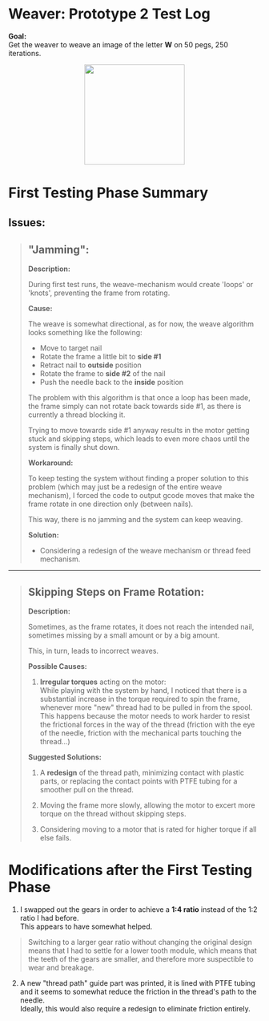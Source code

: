 # **Weaver:** Prototype 2 Test Log

**Goal:**\
Get the weaver to weave an image of the letter **W** on 50 pegs, 250 iterations.

<div align="center"><img height=200 width=200 src="https://i.imgur.com/k2SK6rh.png"></div>



# First Testing Phase Summary
## **Issues:**

> ## "Jamming":
> **Description:**
> 
> During first test runs, the weave-mechanism would create 'loops' or 'knots', preventing the frame from rotating.
> 
> **Cause:**
> 
> The weave is somewhat directional, as for now, the weave algorithm looks something like the following:
> 
> * Move to target nail
> * Rotate the frame a little bit to **side #1**
> * Retract nail to **outside** position
> * Rotate the frame to **side #2** of the nail
> * Push the needle back to the **inside** position
> 
> The problem with this algorithm is that once a loop has been made, the frame simply can not rotate back towards side #1, as there is currently a thread blocking it.
> 
> Trying to move towards side #1 anyway results in the motor getting stuck and skipping steps, which leads to even more chaos until the system is finally shut down.
> 
> **Workaround:**
> 
> To keep testing the system without finding a proper solution to this problem (which may just be a redesign of the entire weave mechanism), I forced the code to output gcode moves that make the frame rotate in one direction only (between nails).
> 
> This way, there is no jamming and the system can keep weaving.
> 
> 
> **Solution:**
> * Considering a redesign of the weave mechanism or thread feed mechanism.
> 
_______________________________

> ## Skipping Steps on Frame Rotation:
> **Description:**
> 
> Sometimes, as the frame rotates, it does not reach the intended nail, sometimes missing by a small amount or by a big amount.
> 
> This, in turn, leads to incorrect weaves.
> 
> 
> **Possible Causes:**
> 1. **Irregular torques** acting on the motor:\
> While playing with the system by hand, I noticed that there is a substantial increase in the torque required to spin the frame, whenever more "new" thread had to be pulled in from the spool.\
> This happens because the motor needs to work harder to resist the frictional forces in the way of the thread (friction with the eye of the needle, friction with the mechanical parts touching the thread...)
> 
> **Suggested Solutions:**
> 1. A **redesign** of the thread path, minimizing contact with plastic parts, or replacing the contact points with PTFE tubing for a smoother pull on the thread.
> 
> 2. Moving the frame more slowly, allowing the motor to excert more torque on the thread without skipping steps.
> 3. Considering moving to a motor that is rated for higher torque if all else fails.

# Modifications after the First Testing Phase
1. I swapped out the gears in order to achieve a **1:4 ratio** instead of the 1:2 ratio I had before.\
   This appears to have somewhat helped.

> Switching to a larger gear ratio without changing the original design means that I had to settle for a lower tooth module, which means that the teeth of the gears are smaller, and therefore more suspectible to wear and breakage.

2. A new "thread path" guide part was printed, it is lined with PTFE tubing and it seems to somewhat reduce the friction in the thread's path to the needle.\
   Ideally, this would also require a redesign to eliminate friction entirely.